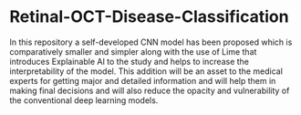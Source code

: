 # Retinal-OCT-Disease-Classification

In this repository a self-developed CNN model has been proposed which is comparatively smaller and simpler along with the use of Lime that introduces Explainable AI to the study and helps to increase the interpretability of the model. This addition will be an asset to the medical experts for getting major and detailed information and will help them in making final decisions and will also reduce the opacity and vulnerability of the conventional deep learning models.
